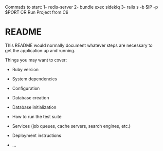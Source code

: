 Commads to start:
1- redis-server
2- bundle exec sidekiq
3- rails s -b $IP -p $PORT
    OR
    Run Project from C9

# README

This README would normally document whatever steps are necessary to get the
application up and running.

Things you may want to cover:

* Ruby version

* System dependencies

* Configuration

* Database creation

* Database initialization

* How to run the test suite

* Services (job queues, cache servers, search engines, etc.)

* Deployment instructions

* ...
